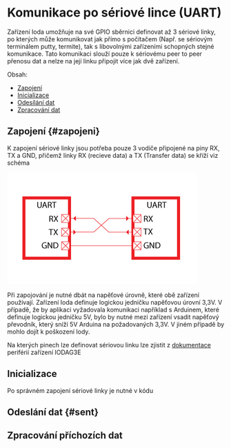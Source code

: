 # Komunikace po sériové lince \(UART\)

Zařízení Ioda umožňuje na své GPIO sběrnici definovat až 3 sériové linky, po kterých může komunikovat jak přímo s počítačem \(Např. se sériovým terminálem putty, termite\), tak s libovolnými zařízeními schopných stejné komunikace. Tato komunikaci slouží pouze k sériovému peer to peer přenosu dat a nelze na její linku připojit více jak dvě zařízení.

Obsah:

* [Zapojení](#zapojeni)
* [Inicializace](#inicializace)
* [Odesílání dat](#sent)
* [Zpracování dat](#zpracování-příchozích-dat)

## Zapojení {#zapojeni}

K zapojení sériové linky jsou potřeba pouze 3 vodiče připojené na piny RX, TX a GND, přičemž linky RX \(recieve data\) a TX \(Transfer data\) se kříží viz schéma

![](/images/hardware/uart_bus.jpg)

Při zapojování je nutné dbát na napěťové úrovně, které obě zařízení používají. Zařízení Ioda definuje logickou jedničku napěťovou úrovní 3,3V. V případě, že by aplikaci vyžadovala komunikaci například s Arduinem, které definuje logickou jedničku 5V, bylo by nutné mezi zařízení vsadit napěťový převodník, který sníží 5V Arduina na požadovaných 3,3V. V jiném případě by mohlo dojít k poškození Iody.

Na kterých pinech lze definovat sériovou linku lze zjistit z [dokumentace](//articles/hardware/ioda/datasheet/iodag3e/rozhrani-a-periferie.md) periférií zařízení IODAG3E

## Inicializace

Po správném zapojení sériové linky je nutné v kódu 

## Odeslání dat {#sent}

## Zpracování příchozích dat



